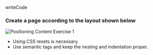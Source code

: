 writeCode

### Create a page according to the layout shown below

![Positioning Content Exercise 1](https://raw.githubusercontent.com/suraj122/AC-STYLE-images/master/positioning-content/ex-1.png)

- Using CSS resets is necessary.
- Use semantic tags and keep the nesting and indentation proper.
